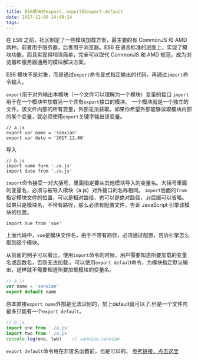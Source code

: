```yaml
---
title: ES6模块的export、import和export-default
date: 2017-12-06 14:49:24
tags:
---
```

  在 ES6 之前，社区制定了一些模块加载方案，最主要的有 CommonJS 和 AMD 两种。前者用于服务器，后者用于浏览器。ES6 在语言标准的层面上，实现了模块功能，而且实现得相当简单，完全可以取代 CommonJS 和 AMD 规范，成为浏览器和服务器通用的模块解决方案。
  
  ES6 模块不是对象，而是通过`export`命令显式指定输出的代码，再通过`import`命令输入。

`export`用于对外输出本模块（一个文件可以理解为一个模块）变量的接口
`import`用于在一个模块中加载另一个含有`export`接口的模块。
一个模块就是一个独立的文件。该文件内部的所有变量，外部无法获取。如果你希望外部能够读取模块内部的某个变量，就必须使用`export`关键字输出该变量。

```
// a.js
export var name = 'sanxian'
export var date = '2017.12.06'
```
导入
```
// b.js
import name form './a.js'
import date from './a.js'
```

`import`命令接受一对大括号，里面指定要从其他模块导入的变量名。大括号里面的变量名，必须与被导入模块（a.js）对外接口的名称相同。
`import`后面的`from`指定模块文件的位置，可以是相对路径，也可以是绝对路径，.js后缀可以省略。如果只是模块名，不带有路径，那么必须有配置文件，告诉 JavaScript 引擎该模块的位置。
```
import Vue from 'vue'
```
上面代码中，`vue`是模块文件名，由于不带有路径，必须通过配置，告诉引擎怎么取到这个模块。

从前面的例子可以看出，使用`import`命令的时候，用户需要知道所要加载的变量名或函数名，否则无法加载.。可以使用`export defaul`t命令，为模块指定默认输出，这样就不需要知道所要加载模块的变量名。
```javascript
// a.js
var name = 'sanxian'
export default name
```
原本直接`export name`外部是无法识别的，加上default就可以了.但是一个文件内最多只能有一个`export default`。
```javascript
// b.js
import one from './a.js'
import two from './a.js'
console.log(one, two)    // sanxian,sanxian
```
  `export default`命令用在非匿名函数前，也是可以的。
[参考链接，点击这里](http://es6.ruanyifeng.com/#docs/module)
